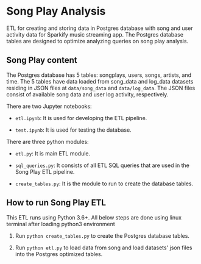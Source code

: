 # Song Play Analysis

ETL for creating and storing data in Postgres database with song and user activity data for Sparkify music streaming app.
The Postgres database tables are designed to optimize analyzing queries on song play analysis.


## Song Play content

The Postgres database has 5 tables: songplays, users, songs, artists, and time. The 5 tables have data loaded from song_data and log_data datasets residing in JSON files at `data/song_data` and `data/log_data`. The JSON files consist of available song data and user log activity, respectively.

There are two Jupyter notebooks:

* `etl.ipynb`: It is used for developing the ETL pipeline.

* `test.ipynb`: It is used for testing the database.

There are three python modules:

* `etl.py`: It is main ETL module.

* `sql_queries.py`: It consists of all ETL SQL queries that are used in the Song Play ETL pipeline.

* `create_tables.py`: It is the module to run to create the database tables.


## How to run Song Play ETL

This ETL runs using Python 3.6+. All below steps are done using linux terminal after loading python3 environment

1. Run ```python create_tables.py``` to create the Postgres database tables.

2. Run ```python etl.py``` to load data from song and load datasets' json files into the Postgres optimized tables.
